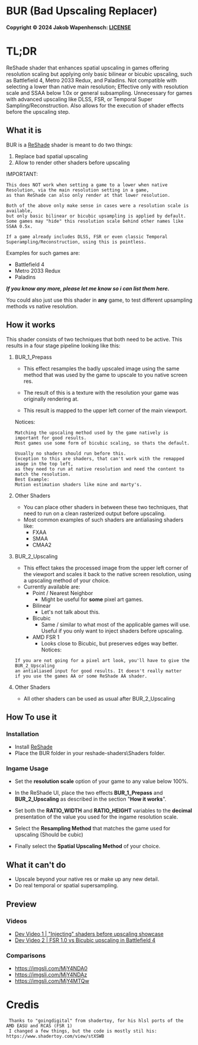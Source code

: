 


# BUR (Bad Upscaling Replacer)



**Copyright © 2024 Jakob Wapenhensch: [LICENSE](LICENSE)**

# TL;DR
ReShade shader that enhances spatial upscaling in games offering resolution scaling but applying only basic bilinear or bicubic upscaling, such as Battlefield 4, Metro 2033 Redux, and Paladins. Not compatible with selecting a lower than native main resolution; Effective only with resolution scale and SSAA below 1.0x or general subsampling. Unnecessary for games with advanced upscaling like DLSS, FSR, or Temporal Super Sampling/Reconstruction.
Also allows for the execution of shader effects before the upscaling step.

## What it is
BUR is a [ReShade](reshade.me) shader is meant to do two things:

1. Replace bad spatial upscaling 
2. Allow to render other shaders before upscaling

IMPORTANT:
```
This does NOT work when setting a game to a lower when native Resolution, via the main resolution setting in a game,
as than ReShade can also only render at that lower resolution. 
```
```
Both of the above only make sense in cases were a resolution scale is available, 
but only basic bilinear or bicubic upsampling is applied by default.
Some games may "hide" this resolution scale behind other names like SSAA 0.5x. 
```
```
If a game already includes DLSS, FSR or even classic Temporal Superampling/Reconstruction, using this is pointless.
```
Examples for such games are:
- Battlefield 4
- Metro 2033 Redux
- Paladins

***If you know any more, please let me know so i can list them here.***

You could also just use this shader in **any** game, to test different upsampling methods vs native resolution.

## How it works
This shader consists of two techniques that both need to be active.
This results in a four stage pipeline looking like this:

1. BUR_1_Prepass    
    - This effect resamples the badly upscaled image using the same method 
    that was used by the game to upscale to you native screen res.


    - The result of this is a texture with the resolution your game was originally rendering at.
    - This result is mapped to the upper left corner of the main viewport.

    Notices:
    ```
    Matching the upscaling method used by the game natively is important for good results. 
    Most games use some form of bicubic scaling, so thats the default.
    ```
    ```
    Usually no shaders should run before this.
    Exception to this are shaders, that can't work with the remapped image in the top left,
    as they need to run at native resolution and need the content to match the resolution.
    Best Example: 
    Motion estimation shaders like mine and marty's.
    ```
    
2. Other Shaders
    - You can place other shaders in between these two techniques, 
    that need to run on a clean rasterized output before upscaling.
    - Most common examples of such shaders are antialiasing shaders like:
        - FXAA
        - SMAA
        - CMAA2

3. BUR_2_Upscaling
    - This effect takes the processed image from the upper left corner of the viewport
    and scales it back to the native screen resolution, using a upscaling method of your choice.
    - Currently available are:
        - Point / Nearest Neighbor 
            - Might be useful for **some** pixel art games.
        - Bilinear
            - Let's not talk about this.
        - Bicubic
            - Same / similar to what most of the applicable games will use.
            Useful if you only want to inject shaders before upscaling.
        - AMD FSR 1
            - Looks close to Bicubic, but preserves edges way better.
    Notices:
    ```
    If you are not going for a pixel art look, you'll have to give the BUR_2_Upscaling 
    an antialiased input for good results. It doesn't really matter 
    if you use the games AA or some ReShade AA shader.
    ```

4. Other Shaders
    - All other shaders can be used as usual after BUR_2_Upscaling


## How To use it
### Installation
- Install [ReShade](reshade.me)
- Place the BUR folder in your reshade-shaders\Shaders folder.
 
 
### Ingame Usage
- Set the **resolution scale** option of your game to any value below 100%.

- In the ReShade UI, place the two effects **BUR_1_Prepass** and **BUR_2_Upscaling**
as described in the section "**How it works**".

- Set both the **RATIO_WIDTH** and **RATIO_HEIGHT** variables to the **decimal** presentation
of the value you used for the ingame resolution scale.

- Select the **Resampling Method** that matches the game used for upscaling (Should be cubic)

- Finally select the **Spatial Upscaling Method** of your choice.


## What it **can't** do
- Upscale beyond your native res or make up any new detail.
- Do real temporal or spatial supersampling.

## Preview
### Videos
- [Dev Video 1 | "Injecting" shaders before upscaling showcase](https://www.youtube.com/watch?v=xjhcL4uxgV0)
- [Dev Video 2 | FSR 1.0 vs Bicubic upscaling in Battlefield 4](https://www.youtube.com/watch?v=mfnvm_yH5ik)

### Comparisons
- https://imgsli.com/MjY4NDA0
- https://imgsli.com/MjY4NDAz
- https://imgsli.com/MjY4MTQw


# Credis
```
 Thanks to "goingdigital" from shadertoy, for his hlsl ports of the AMD EASU and RCAS (FSR 1)
 I changed a few things, but the code is mostly stil his: https://www.shadertoy.com/view/stXSWB
```